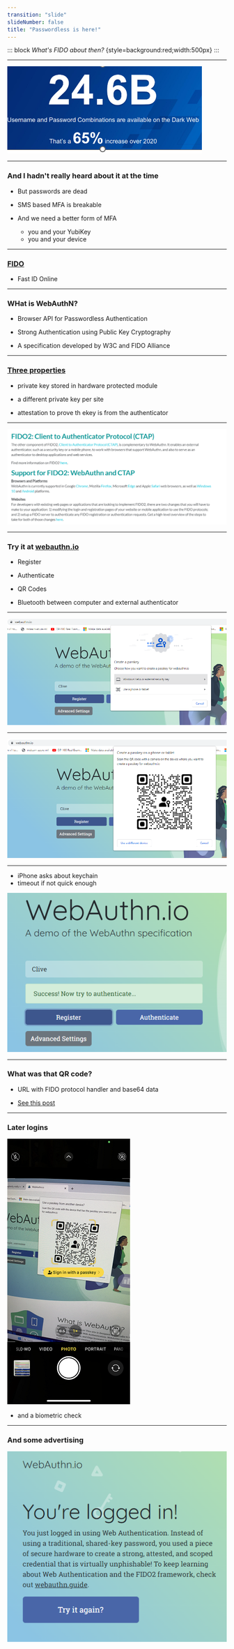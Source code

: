 ```yaml
---
transition: "slide"
slideNumber: false
title: "Passwordless is here!"
---
```


::: block
*What's FIDO about then?* {style=background:red;width:500px}
:::

---

![And the problem is](images/headline.png)


---

### And I hadn't really heard about it at the time

- But passwords are dead

- SMS based MFA is breakable

- And we need a better form of MFA 
  - you and your YubiKey
  - you and your device

---

### [FIDO](https://fidoalliance.org/)

- Fast ID Online

---

### WHat is WebAuthN?

- Browser API for Passwordless Authentication

- Strong Authentication using Public Key Cryptography 

- A specification developed by W3C and FIDO Alliance

---

### [Three properties](https://webauthn.guide/)

- private key stored in hardware protected module

- a different private key per site

- attestation to prove th ekey is from the authenticator

---

![How supported is it?](images/support.png)

---

### Try it at [webauthn.io](https://webauthn.io/)

- Register
- Authenticate

- QR Codes
- Bluetooth between computer and external authenticator

---

![Register](images/register1.png)

---

![Register](images/register2.png)

---

- iPhone asks about keychain
- timeout if not quick enough

![Register](images/register3.png)

---

### What was that QR code?

- URL with FIDO protocol handler and base64 data

- [See this post](https://stackoverflow.com/questions/73224907/what-information-does-fido2-url-contain-and-how-can-we-decode-it-in-swift)

---

### Later logins

![Signin](images/signin.png)

- and a biometric check

---

### And some advertising

![Signin](images/signin2.png)
